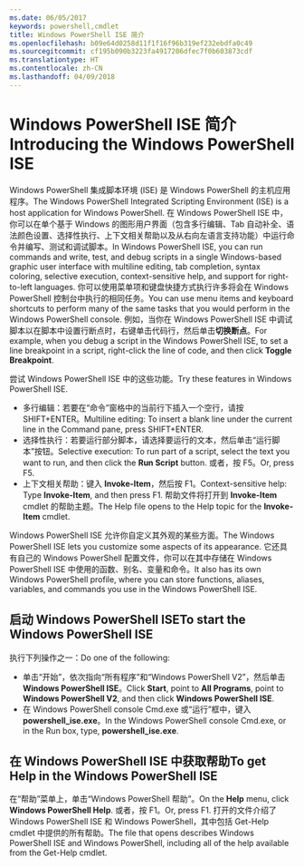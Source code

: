 ```yaml
---
ms.date: 06/05/2017
keywords: powershell,cmdlet
title: Windows PowerShell ISE 简介
ms.openlocfilehash: b09e64d0258d11f1f16f96b319ef232ebdfa0c49
ms.sourcegitcommit: cf195b090b3223fa4917206dfec7f0b603873cdf
ms.translationtype: HT
ms.contentlocale: zh-CN
ms.lasthandoff: 04/09/2018
---
```

# <a name="introducing-the-windows-powershell-ise"></a><span data-ttu-id="685d9-103">Windows PowerShell ISE 简介</span><span class="sxs-lookup"><span data-stu-id="685d9-103">Introducing the Windows PowerShell ISE</span></span>

<span data-ttu-id="685d9-104">Windows PowerShell 集成脚本环境 (ISE) 是 Windows PowerShell 的主机应用程序。</span><span class="sxs-lookup"><span data-stu-id="685d9-104">The Windows PowerShell Integrated Scripting Environment (ISE) is a host application for Windows PowerShell.</span></span> <span data-ttu-id="685d9-105">在 Windows PowerShell ISE 中，你可以在单个基于 Windows 的图形用户界面（包含多行编辑、Tab 自动补全、语法颜色设置、选择性执行、上下文相关帮助以及从右向左语言支持功能）中运行命令并编写、测试和调试脚本。</span><span class="sxs-lookup"><span data-stu-id="685d9-105">In Windows PowerShell ISE, you can run commands and write, test, and debug scripts in a single Windows-based graphic user interface with multiline editing, tab completion, syntax coloring, selective execution, context-sensitive help, and support for right-to-left languages.</span></span> <span data-ttu-id="685d9-106">你可以使用菜单项和键盘快捷方式执行许多将会在 Windows PowerShell 控制台中执行的相同任务。</span><span class="sxs-lookup"><span data-stu-id="685d9-106">You can use menu items and keyboard shortcuts to perform many of the same tasks that you would perform in the Windows PowerShell console.</span></span> <span data-ttu-id="685d9-107">例如，当你在 Windows PowerShell ISE 中调试脚本以在脚本中设置行断点时，右键单击代码行，然后单击**切换断点**。</span><span class="sxs-lookup"><span data-stu-id="685d9-107">For example, when you debug a script in the Windows PowerShell ISE, to set a line breakpoint in a script, right-click the line of code, and then click **Toggle Breakpoint**.</span></span>

<span data-ttu-id="685d9-108">尝试 Windows PowerShell ISE 中的这些功能。</span><span class="sxs-lookup"><span data-stu-id="685d9-108">Try these features in Windows PowerShell ISE.</span></span>

- <span data-ttu-id="685d9-109">多行编辑：若要在“命令”窗格中的当前行下插入一个空行，请按 SHIFT+ENTER。</span><span class="sxs-lookup"><span data-stu-id="685d9-109">Multiline editing: To insert a blank line under the current line in the Command pane, press SHIFT+ENTER.</span></span>
- <span data-ttu-id="685d9-110">选择性执行：若要运行部分脚本，请选择要运行的文本，然后单击“运行脚本”按钮。</span><span class="sxs-lookup"><span data-stu-id="685d9-110">Selective execution: To run part of a script, select the text you want to run, and then click the **Run Script** button.</span></span> <span data-ttu-id="685d9-111">或者，按 F5。</span><span class="sxs-lookup"><span data-stu-id="685d9-111">Or, press F5.</span></span>
- <span data-ttu-id="685d9-112">上下文相关帮助：键入 **Invoke-Item**，然后按 F1。</span><span class="sxs-lookup"><span data-stu-id="685d9-112">Context-sensitive help: Type **Invoke-Item**, and then press F1.</span></span> <span data-ttu-id="685d9-113">帮助文件将打开到 **Invoke-Item** cmdlet 的帮助主题。</span><span class="sxs-lookup"><span data-stu-id="685d9-113">The Help file opens to the Help topic for the **Invoke-Item** cmdlet.</span></span>

<span data-ttu-id="685d9-114">Windows PowerShell ISE 允许你自定义其外观的某些方面。</span><span class="sxs-lookup"><span data-stu-id="685d9-114">The Windows PowerShell ISE lets you customize some aspects of its appearance.</span></span> <span data-ttu-id="685d9-115">它还具有自己的 Windows PowerShell 配置文件，你可以在其中存储在 Windows PowerShell ISE 中使用的函数、别名、变量和命令。</span><span class="sxs-lookup"><span data-stu-id="685d9-115">It also has its own Windows PowerShell profile, where you can store functions, aliases, variables, and commands you use in the Windows PowerShell ISE.</span></span>

## <a name="to-start-the-windows-powershell-ise"></a><span data-ttu-id="685d9-116">启动 Windows PowerShell ISE</span><span class="sxs-lookup"><span data-stu-id="685d9-116">To start the Windows PowerShell ISE</span></span>

<span data-ttu-id="685d9-117">执行下列操作之一：</span><span class="sxs-lookup"><span data-stu-id="685d9-117">Do one of the following:</span></span>

- <span data-ttu-id="685d9-118">单击“开始”，依次指向“所有程序”和“Windows PowerShell V2”，然后单击 **Windows PowerShell ISE**。</span><span class="sxs-lookup"><span data-stu-id="685d9-118">Click **Start**, point to **All Programs**, point to **Windows PowerShell V2**, and then click **Windows PowerShell ISE**.</span></span>
- <span data-ttu-id="685d9-119">在 Windows PowerShell console Cmd.exe 或“运行”框中，键入 **powershell_ise.exe**。</span><span class="sxs-lookup"><span data-stu-id="685d9-119">In the Windows PowerShell console Cmd.exe, or in the Run box, type, **powershell_ise.exe**.</span></span>

## <a name="to-get-help-in-the-windows-powershell-ise"></a><span data-ttu-id="685d9-120">在 Windows PowerShell ISE 中获取帮助</span><span class="sxs-lookup"><span data-stu-id="685d9-120">To get Help in the Windows PowerShell ISE</span></span>

<span data-ttu-id="685d9-121">在“帮助”菜单上，单击“Windows PowerShell 帮助”。</span><span class="sxs-lookup"><span data-stu-id="685d9-121">On the **Help** menu, click **Windows PowerShell Help**.</span></span> <span data-ttu-id="685d9-122">或者，按 F1。</span><span class="sxs-lookup"><span data-stu-id="685d9-122">Or, press F1.</span></span> <span data-ttu-id="685d9-123">打开的文件介绍了 Windows PowerShell ISE 和 Windows PowerShell，其中包括 Get-Help cmdlet 中提供的所有帮助。</span><span class="sxs-lookup"><span data-stu-id="685d9-123">The file that opens describes Windows PowerShell ISE and Windows PowerShell, including all of the help available from the Get-Help cmdlet.</span></span>